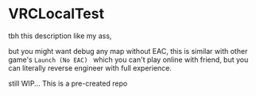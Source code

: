 # VRCLocalTest
tbh this description like my ass, 

but you might want debug any map without EAC, this is similar with other game's `Launch (No EAC) ` which you can't play online with friend, but you can literally reverse engineer with full experience.

still WIP... This is a pre-created repo
